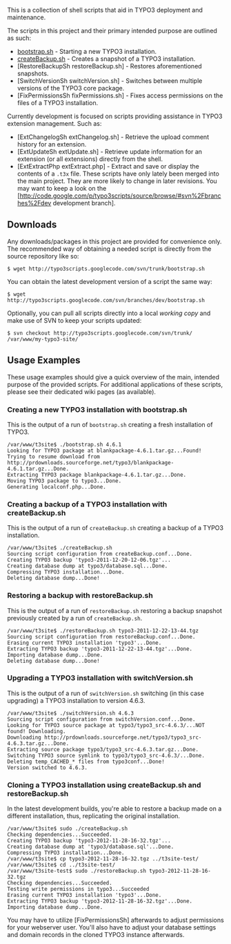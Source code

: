 This is a collection of shell scripts that aid in TYPO3 deployment and maintenance.

The scripts in this project and their primary intended purpose are outlined as such:

 * [bootstrap.sh](wiki/BootstrapSh) - Starting a new TYPO3 installation.
 * [createBackup.sh](wiki/CreateBackupSh) - Creates a snapshot of a TYPO3 installation.
 * [RestoreBackupSh restoreBackup.sh] - Restores aforementioned snapshots.
 * [SwitchVersionSh switchVersion.sh] - Switches between multiple versions of the TYPO3 core package.
 * [FixPermissionsSh fixPermissions.sh] - Fixes access permissions on the files of a TYPO3 installation.

Currently development is focused on scripts providing assistance in TYPO3 extension management. Such as:

 * [ExtChangelogSh extChangelog.sh] - Retrieve the upload comment history for an extension.
 * [ExtUpdateSh extUpdate.sh] - Retrieve update information for an extension (or all extensions) directly from the shell.
 * [ExtExtractPhp extExtract.php] - Extract and save or display the contents of a `.t3x` file.
These scripts have only lately been merged into the main project. They are more likely to change in later revisions. You may want to keep a look on the [http://code.google.com/p/typo3scripts/source/browse/#svn%2Fbranches%2Fdev development branch].

## Downloads

Any downloads/packages in this project are provided for convenience only.  The recommended way of obtaining a needed script is directly from the source repository like so:

    $ wget http://typo3scripts.googlecode.com/svn/trunk/bootstrap.sh

You can obtain the latest development version of a script the same way:

    $ wget http://typo3scripts.googlecode.com/svn/branches/dev/bootstrap.sh

Optionally, you can pull all scripts directly into a local _working copy_ and make use of SVN to keep your scripts updated:

    $ svn checkout http://typo3scripts.googlecode.com/svn/trunk/ /var/www/my-typo3-site/

## Usage Examples
These usage examples should give a quick overview of the main, intended purpose of the provided scripts. For additional applications of these scripts, please see their dedicated wiki pages (as available).

### Creating a new TYPO3 installation with bootstrap.sh
This is the output of a run of `bootstrap.sh` creating a fresh installation of TYPO3.

    /var/www/t3site$ ./bootstrap.sh 4.6.1
    Looking for TYPO3 package at blankpackage-4.6.1.tar.gz...Found!
    Trying to resume download from http://prdownloads.sourceforge.net/typo3/blankpackage-4.6.1.tar.gz...Done.
    Extracting TYPO3 package blankpackage-4.6.1.tar.gz...Done.
    Moving TYPO3 package to typo3...Done.
    Generating localconf.php...Done.

### Creating a backup of a TYPO3 installation with createBackup.sh
This is the output of a run of `createBackup.sh` creating a backup of a TYPO3 installation.

    /var/www/t3site$ ./createBackup.sh
    Sourcing script configuration from createBackup.conf...Done.
    Creating TYPO3 backup 'typo3-2011-12-20-12-06.tgz'...
    Creating database dump at typo3/database.sql...Done.
    Compressing TYPO3 installation...Done.
    Deleting database dump...Done!

### Restoring a backup with restoreBackup.sh
This is the output of a run of `restoreBackup.sh` restoring a backup snapshot previously created by a run of `createBackup.sh`.

    /var/www/t3site$ ./restoreBackup.sh typo3-2011-12-22-13-44.tgz
    Sourcing script configuration from restoreBackup.conf...Done.
    Erasing current TYPO3 installation 'typo3'...Done.
    Extracting TYPO3 backup 'typo3-2011-12-22-13-44.tgz'...Done.
    Importing database dump...Done.
    Deleting database dump...Done!

### Upgrading a TYPO3 installation with switchVersion.sh
This is the output of a run of `switchVersion.sh` switching (in this case upgrading) a TYPO3 installation to version 4.6.3.

    /var/www/t3site$ ./switchVersion.sh 4.6.3
    Sourcing script configuration from switchVersion.conf...Done.
    Looking for TYPO3 source package at typo3/typo3_src-4.6.3/...NOT found! Downloading.
    Downloading http://prdownloads.sourceforge.net/typo3/typo3_src-4.6.3.tar.gz...Done.
    Extracting source package typo3/typo3_src-4.6.3.tar.gz...Done.
    Switching TYPO3 source symlink to typo3/typo3_src-4.6.3/...Done.
    Deleting temp_CACHED_* files from typo3conf...Done!
    Version switched to 4.6.3.

### Cloning a TYPO3 installation using createBackup.sh and restoreBackup.sh
In the latest development builds, you're able to restore a backup made on a different installation, thus, replicating the original installation.

    /var/www/t3site$ sudo ./createBackup.sh
    Checking dependencies...Succeeded.
    Creating TYPO3 backup 'typo3-2012-11-28-16-32.tgz'...
    Creating database dump at 'typo3/database.sql'...Done.
    Compressing TYPO3 installation...Done.
    /var/www/t3site$ cp typo3-2012-11-28-16-32.tgz ../t3site-test/
    /var/www/t3site$ cd ../t3site-test/
    /var/www/t3site-test$ sudo ./restoreBackup.sh typo3-2012-11-28-16-32.tgz
    Checking dependencies...Succeeded.
    Testing write permissions in typo3...Succeeded
    Erasing current TYPO3 installation 'typo3'...Done.
    Extracting TYPO3 backup 'typo3-2012-11-28-16-32.tgz'...Done.
    Importing database dump...Done.

You may have to utilize [FixPermissionsSh] afterwards to adjust permissions for your webserver user. You'll also have to adjust your database settings and domain records in the cloned TYPO3 instance afterwards.